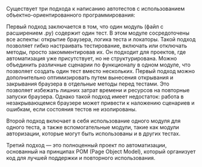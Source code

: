 Существует три подхода к написанию автотестов с использованием объектно-ориентированного программирования:

Первый подход заключается в том, что один модуль (файл с расширением .py) содержит один тест. 
В этом модуле сосредоточены все аспекты: открытие браузера, логика теста и локаторы. 
Такой подход позволяет гибко настраивать тестирование, включать или отключать методы, просто закомментировав их. 
Он подходит для проектов, где автоматизация уже присутствует, но не структурирована.
Можно объединить различные сценарии по функционалу в одном модуле, что позволяет создать один тест вместо нескольких.
Первый подход можно дополнительно оптимизировать путем вынесения открывания и закрывания браузера в отдельные методы перед тестами. Это позволяет избежать лишних затрат времени и ресурсов на повторные запуски браузера. Однако такой подход имеет недостаток: работа в незакрывающемся браузере может привести к наложению сценариев и ошибкам, если состояния тестов не изолированы.

Второй подход включает в себя использование одного модуля для одного теста, а также вспомогательные модули, такие как модули авторизации, которые могут быть использованы и в других тестах.

Третий подход — это полноценный проект по автоматизации, основанный на принципах POM (Page Object Model), который организует код для лучшей поддержки и повторного использования.

